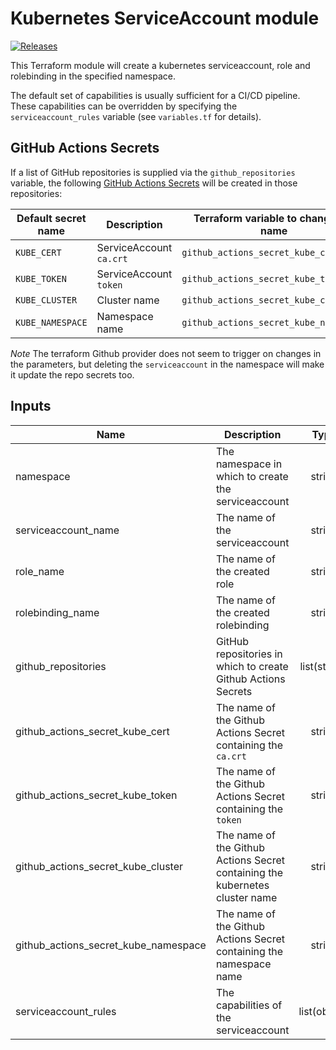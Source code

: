 # Kubernetes ServiceAccount module

[![Releases](https://img.shields.io/github/release/ministryofjustice/cloud-platform-terraform-serviceaccount/all.svg?style=flat-square)](https://github.com/ministryofjustice/cloud-platform-terraform-serviceaccount/releases)

This Terraform module will create a kubernetes serviceaccount, role and rolebinding in the specified namespace.

The default set of capabilities is usually sufficient for a CI/CD pipeline. These capabilities can be overridden by specifying the `serviceaccount_rules` variable (see `variables.tf` for details).

## GitHub Actions Secrets

If a list of GitHub repositories is supplied via the `github_repositories` variable, the following [GitHub Actions Secrets] will be created in those repositories:

| Default secret name | Description | Terraform variable to change the name |
|---------------------|-------------|---------------------------------------|
| `KUBE_CERT` | ServiceAccount `ca.crt` | `github_actions_secret_kube_cert` |
| `KUBE_TOKEN` | ServiceAccount `token` | `github_actions_secret_kube_token` |
| `KUBE_CLUSTER` | Cluster name | `github_actions_secret_kube_cluster` |
| `KUBE_NAMESPACE` | Namespace name | `github_actions_secret_kube_namespace` |

*Note* The terraform Github provider does not seem to trigger on changes in the parameters, but deleting the `serviceaccount` in the namespace will make it update the repo secrets too.

## Inputs

| Name | Description | Type | Default | Required |
|------|-------------|:----:|:-----:|:-----:|
| namespace | The namespace in which to create the serviceaccount | string | | yes |
| serviceaccount_name | The name of the serviceaccount | string | cd-serviceaccount | no |
| role_name | The name of the created role | string | serviceaccount-role | no |
| rolebinding_name | The name of the created rolebinding | string | serviceaccount-rolebinding | no |
| github_repositories | GitHub repositories in which to create Github Actions Secrets | list(string) | [] | no |
| github_actions_secret_kube_cert | The name of the Github Actions Secret containing the `ca.crt` | string | KUBE_CERT | no |
| github_actions_secret_kube_token | The name of the Github Actions Secret containing the `token` | string | KUBE_TOKEN | no |
| github_actions_secret_kube_cluster | The name of the Github Actions Secret containing the kubernetes cluster name | string | KUBE_CLUSTER | no |
| github_actions_secret_kube_namespace | The name of the Github Actions Secret containing the namespace name | string | KUBE_NAMESPACE | no |
| serviceaccount_rules | The capabilities of the serviceaccount | list(object) | see `variables.tf` | no |

[Github Actions Secrets]: https://docs.github.com/en/actions/reference/encrypted-secrets
